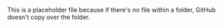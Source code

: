 This is a placeholder file because if there's no file within a folder, GitHub doesn't copy over the folder.